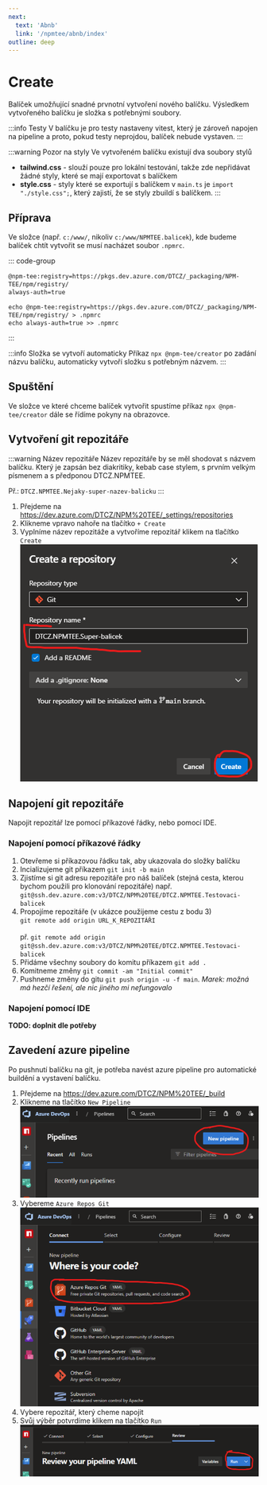 ```yaml
---
next:
  text: 'Abnb'
  link: '/npmtee/abnb/index'
outline: deep
---
```


# Create
Balíček umožňující snadné prvnotní vytvoření nového balíčku. Výsledkem vytvořeného balíčku je složka s potřebnými soubory.

:::info Testy
V balíčku je pro testy nastaveny vitest, který je zároveň napojen na pipeline a proto, pokud testy neprojdou, balíček nebude vystaven.
:::

:::warning Pozor na styly
Ve vytvořeném balíčku existují dva soubory stylů
- **tailwind.css** - slouží pouze pro lokální testování, takže zde nepřidávat žádné styly, které se mají exportovat s balíčkem
- **style.css** - styly které se exportují s balíčkem v `main.ts` je `import "./style.css";`, který zajistí, že se styly zbuildí s balíčkem.
:::

## Příprava

Ve složce (např. `c:/www/`, nikoliv `c:/www/NPMTEE.balicek`), kde budeme balíček chtít vytvořit se musí nacházet soubor `.npmrc`.

::: code-group
``` [Obsah souboru]
@npm-tee:registry=https://pkgs.dev.azure.com/DTCZ/_packaging/NPM-TEE/npm/registry/
always-auth=true
```
``` [Příkaz pro vytvoření v terminálu]
echo @npm-tee:registry=https://pkgs.dev.azure.com/DTCZ/_packaging/NPM-TEE/npm/registry/ > .npmrc
echo always-auth=true >> .npmrc
```
:::

:::info Složka se vytvoří automaticky
Příkaz `npx @npm-tee/creator` po zadání názvu balíčku, automaticky vytvoří složku s potřebným názvem. 
:::

## Spuštění
Ve složce ve které chceme balíček vytvořit spustíme příkaz `npx @npm-tee/creator` dále se řídíme pokyny na obrazovce.


## Vytvoření git repozitáře
:::warning Název repozitáře
Název repozitáře by se měl shodovat s názvem balíčku. Který je zapsán bez diakritiky, kebab case stylem, s prvním velkým písmenem a s předponou DTCZ.NPMTEE.

Př.: `DTCZ.NPMTEE.Nejaky-super-nazev-balicku`
:::
1. Přejdeme na https://dev.azure.com/DTCZ/NPM%20TEE/_settings/repositories
2. Klikneme vpravo nahoře na tlačítko `+ Create`
3. Vyplníme název repozitáže a vytvoříme repozitář klikem na tlačítko `Create`<br>![](./repository-name-confirm.png)

## Napojení git repozitáře
Napojit repozitář lze pomocí příkazové řádky, nebo pomocí IDE.

### Napojení pomocí příkazové řádky
1. Otevřeme si příkazovou řádku tak, aby ukazovala do složky balíčku
2. Incializujeme git příkazem `git init -b main`
3. Zjistíme si git adresu repozitáře pro náš balíček (stejná cesta, kterou bychom použili pro klonování repozitáře) např. `git@ssh.dev.azure.com:v3/DTCZ/NPM%20TEE/DTCZ.NPMTEE.Testovaci-balicek`
4. Propojíme repozitáře (v ukázce použijeme cestu z bodu 3)<br>`git remote add origin URL_K_REPOZITÁŘI`<br><br>př. `git remote add origin git@ssh.dev.azure.com:v3/DTCZ/NPM%20TEE/DTCZ.NPMTEE.Testovaci-balicek`
5. Přidáme všechny soubory do komitu příkazem `git add .`
6. Komitneme změny `git commit -am "Initial commit"`
7. Pushneme změny do gitu `git push origin -u -f main`. _Marek: možná má hezčí řešení, ale nic jiného mi nefungovalo_

### Napojení pomocí IDE
**TODO: doplnit dle potřeby**

## Zavedení azure pipeline
Po pushnutí balíčku na git, je potřeba navést azure pipeline pro automatické buildění a vystavení balíčku.

1. Přejdeme na https://dev.azure.com/DTCZ/NPM%20TEE/_build
2. Klikneme na tlačítko `New Pipeline`<br>![pipeline-create.png](pipeline-create.png)
3. Vybereme `Azure Repos Git`<br>![pipeline-repo.png](pipeline-repo.png)
4. Vybere repozitář, který cheme napojit 
5. Svůj výběr potvrdíme klikem na tlačítko `Run`<br>![pipeline-run.png](pipeline-run.png)